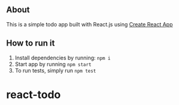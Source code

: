 ## About
This is a simple todo app built with React.js using [Create React App](https://github.com/facebook/create-react-app)

## How to run it
1. Install dependencies by running: `npm i`
2. Start app by running `npm start`
3. To run tests, simply run `npm test`
# react-todo
